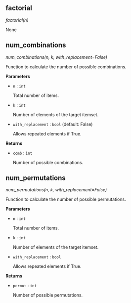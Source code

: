 ## factorial



*factorial(n)*

None

## num_combinations



*num_combinations(n, k, with_replacement=False)*

Function to calculate the number of possible combinations.

**Parameters**


- `n` : `int`

    Total number of items.

- `k` : `int`

    Number of elements of the target itemset.

- `with_replacement` : `bool` (default: False)

    Allows repeated elements if True.

**Returns**


- `comb` : `int`

    Number of possible combinations.

## num_permutations



*num_permutations(n, k, with_replacement=False)*

Function to calculate the number of possible permutations.

**Parameters**


- `n` : `int`

    Total number of items.

- `k` : `int`

    Number of elements of the target itemset.

- `with_replacement` : `bool`

    Allows repeated elements if True.

**Returns**


- `permut` : `int`

    Number of possible permutations.

